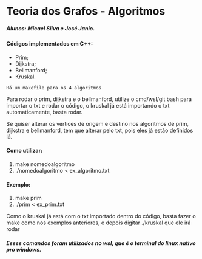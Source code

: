 # Teoria dos Grafos - Algoritmos
##### Alunos: Micael Silva e José Janio.

#### Códigos implementados em C++:
  
  - Prim;
  - Dijkstra;
  - Bellmanford;
  - Kruskal.

`Há um makefile para os 4 algoritmos`

Para rodar o prim, dijkstra e o bellmanford, utilize o cmd/wsl/git bash para importar o txt e rodar o código, o kruskal já está importando o txt automaticamente, basta rodar.

Se quiser alterar os vértices de origem e destino nos algoritmos de prim, dijkstra e bellmanford, tem que alterar pelo txt, pois eles já estão definidos lá.

#### Como utilizar: 
  
  1. make nomedoalgoritmo
  2. ./nomedoalgoritmo < ex_algoritmo.txt

#### Exemplo:
  1. make prim
  2. ./prim < ex_prim.txt

Como o kruskal já está com o txt importado dentro do código, basta fazer o make como nos exemplos anteriores, e depois digitar ./kruskal que ele irá rodar

##### Esses comandos foram utilizados no wsl, que é o terminal do linux nativo pro windows.
